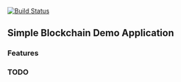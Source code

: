 [![Build Status](https://travis-ci.org/Squawk7777/simple-blockchain.svg?branch=master)](https://travis-ci.org/Squawk7777/simple-blockchain)
## Simple Blockchain Demo Application


### Features


### TODO

